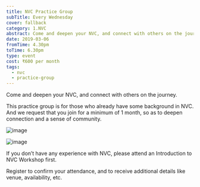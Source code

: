```yaml
---
title: NVC Practice Group
subTitle: Every Wednesday
cover: fallback
category: 1.NVC
abstract: Come and deepen your NVC, and connect with others on the journey.
date: 2019-03-06
fromTime: 4.30pm
toTime: 6.30pm
type: event
cost: ₹600 per month
tags:
  - nvc
  - practice-group
---
```


Come and deepen your NVC, and connect with others on the journey.

This practice group is for those who already have some background in NVC. And we request that you join for a minimum of 1 month, so as to deepen connection and a sense of community.

![image](/content-assets/nvc-practice-group/nvc-practice-group-3_720X450.jpg)

![image](/content-assets/nvc-practice-group/nvc-practice-group-4_1105X500.jpg)

If you don’t have any experience with NVC, please attend an Introduction to NVC Workshop first.

Register to confirm your attendance, and to receive additional details like venue, availability, etc.
